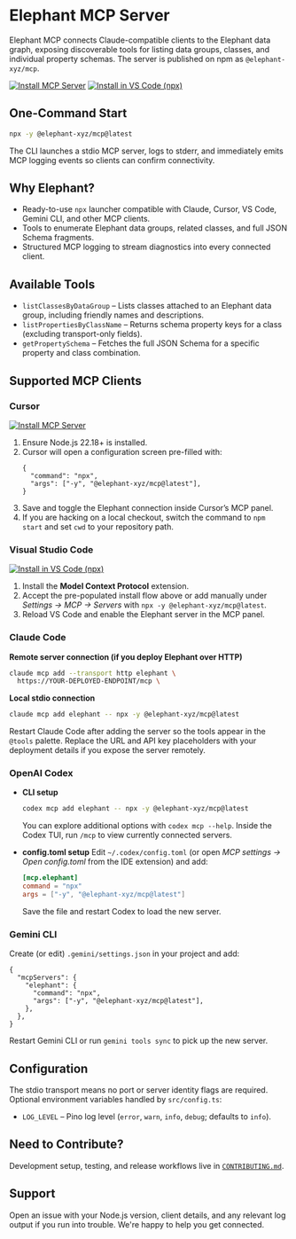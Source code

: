 # Elephant MCP Server

Elephant MCP connects Claude-compatible clients to the Elephant data graph, exposing discoverable tools for listing data groups, classes, and individual property schemas. The server is published on npm as `@elephant-xyz/mcp`.

[![Install MCP Server](https://cursor.com/deeplink/mcp-install-dark.svg)](https://cursor.com/en/install-mcp?name=%40elephant-xyz%2Fmcp&config=eyJjb21tYW5kIjoibnB4IiwiYXJncyI6WyIteSIsIkBlbGVwaGFudC14eXovbWNwQGxhdGVzdCJdfQ==)
[<img alt="Install in VS Code (npx)" src="https://img.shields.io/badge/Install%20in%20VS%20Code-0098FF?style=for-the-badge&logo=visualstudiocode&logoColor=white">](https://insiders.vscode.dev/redirect?url=vscode%3Amcp%2Finstall%3F%7B%22name%22%3A%22%40elephant-xyz%2Fmcp%22%2C%22command%22%3A%22npx%22%2C%22args%22%3A%5B%22-y%22%2C%22%40elephant-xyz%2Fmcp%40latest%22%5D%7D)

## One-Command Start

```bash
npx -y @elephant-xyz/mcp@latest
```

The CLI launches a stdio MCP server, logs to stderr, and immediately emits MCP logging events so clients can confirm connectivity.

## Why Elephant?

- Ready-to-use `npx` launcher compatible with Claude, Cursor, VS Code, Gemini CLI, and other MCP clients.
- Tools to enumerate Elephant data groups, related classes, and full JSON Schema fragments.
- Structured MCP logging to stream diagnostics into every connected client.

## Available Tools

- `listClassesByDataGroup` – Lists classes attached to an Elephant data group, including friendly names and descriptions.
- `listPropertiesByClassName` – Returns schema property keys for a class (excluding transport-only fields).
- `getPropertySchema` – Fetches the full JSON Schema for a specific property and class combination.

## Supported MCP Clients

### Cursor

[![Install MCP Server](https://cursor.com/deeplink/mcp-install-dark.svg)](https://cursor.com/en/install-mcp?name=%40elephant-xyz%2Fmcp&config=eyJjb21tYW5kIjoibnB4IiwiYXJncyI6WyIteSIsIkBlbGVwaGFudC14eXovbWNwQGxhdGVzdCJdfQ==)

1. Ensure Node.js 22.18+ is installed.
2. Cursor will open a configuration screen pre-filled with:
   ```jsonc
   {
     "command": "npx",
     "args": ["-y", "@elephant-xyz/mcp@latest"],
   }
   ```
3. Save and toggle the Elephant connection inside Cursor’s MCP panel.
4. If you are hacking on a local checkout, switch the command to `npm start` and set `cwd` to your repository path.

### Visual Studio Code

[<img alt="Install in VS Code (npx)" src="https://img.shields.io/badge/Install%20in%20VS%20Code-0098FF?style=for-the-badge&logo=visualstudiocode&logoColor=white">](https://insiders.vscode.dev/redirect?url=vscode%3Amcp%2Finstall%3F%7B%22name%22%3A%22%40elephant-xyz%2Fmcp%22%2C%22command%22%3A%22npx%22%2C%22args%22%3A%5B%22-y%22%2C%22%40elephant-xyz%2Fmcp%40latest%22%5D%7D)

1. Install the **Model Context Protocol** extension.
2. Accept the pre-populated install flow above or add manually under _Settings → MCP → Servers_ with `npx -y @elephant-xyz/mcp@latest`.
3. Reload VS Code and enable the Elephant server in the MCP panel.

### Claude Code

**Remote server connection (if you deploy Elephant over HTTP)**

```bash
claude mcp add --transport http elephant \
  https://YOUR-DEPLOYED-ENDPOINT/mcp \
```

**Local stdio connection**

```bash
claude mcp add elephant -- npx -y @elephant-xyz/mcp@latest
```

Restart Claude Code after adding the server so the tools appear in the `@tools` palette. Replace the URL and API key placeholders with your deployment details if you expose the server remotely.

### OpenAI Codex

- **CLI setup**

  ```bash
  codex mcp add elephant -- npx -y @elephant-xyz/mcp@latest
  ```

  You can explore additional options with `codex mcp --help`. Inside the Codex TUI, run `/mcp` to view currently connected servers.

- **config.toml setup**
  Edit `~/.codex/config.toml` (or open _MCP settings → Open config.toml_ from the IDE extension) and add:
  ```toml
  [mcp.elephant]
  command = "npx"
  args = ["-y", "@elephant-xyz/mcp@latest"]
  ```
  Save the file and restart Codex to load the new server.

### Gemini CLI

Create (or edit) `.gemini/settings.json` in your project and add:

```jsonc
{
  "mcpServers": {
    "elephant": {
      "command": "npx",
      "args": ["-y", "@elephant-xyz/mcp@latest"],
    },
  },
}
```

Restart Gemini CLI or run `gemini tools sync` to pick up the new server.

## Configuration

The stdio transport means no port or server identity flags are required. Optional environment variables handled by `src/config.ts`:

- `LOG_LEVEL` – Pino log level (`error`, `warn`, `info`, `debug`; defaults to `info`).

## Need to Contribute?

Development setup, testing, and release workflows live in [`CONTRIBUTING.md`](CONTRIBUTING.md).

## Support

Open an issue with your Node.js version, client details, and any relevant log output if you run into trouble. We're happy to help you get connected.
